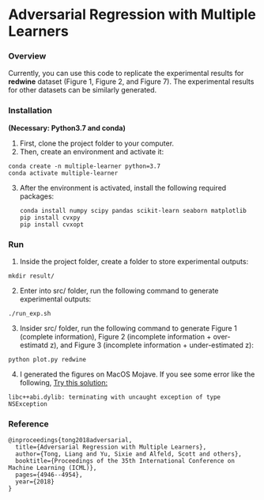 # Adversarial Regression with Multiple Learners

### Overview
Currently, you can use this code to replicate the experimental results for **redwine** dataset (Figure 1, Figure 2, and Figure 7). The  experimental results for other datasets can be similarly generated. 


### Installation
**(Necessary: Python3.7 and conda)**

1. First, clone the project folder to your computer.
2. Then, create an environment and activate it:
  ```
  conda create -n multiple-learner python=3.7
  conda activate multiple-learner
  ```
3. After the environment is activated, install the following required packages:
   ```
   conda install numpy scipy pandas scikit-learn seaborn matplotlib
   pip install cvxpy
   pip install cvxopt
   ```
  

### Run 
1. Inside the project folder, create a folder to store experimental outputs:
```
mkdir result/
```

2.  Enter into src/ folder, run the following command to generate experimental outputs:
```
./run_exp.sh
```

3. Insider src/ folder, run the following command to generate Figure 1 (complete information), Figure 2 (incomplete information + over-estimatd z), and Figure 3 (incomplete information + under-estimated z):
```
python plot.py redwine
```

4. I generated the figures on MacOS Mojave. If you see some error like the following, [Try this solution: ](https://github.com/palantir/python-language-server/issues/217)
```
libc++abi.dylib: terminating with uncaught exception of type NSException
```

### Reference
```
@inproceedings{tong2018adversarial,
  title={Adversarial Regression with Multiple Learners},
  author={Tong, Liang and Yu, Sixie and Alfeld, Scott and others},
  booktitle={Proceedings of the 35th International Conference on Machine Learning (ICML)},
  pages={4946--4954},
  year={2018}
}
```
